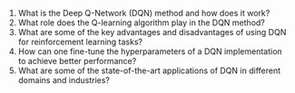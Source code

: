 1. What is the Deep Q-Network (DQN) method and how does it work? 
2. What role does the Q-learning algorithm play in the DQN method? 
3. What are some of the key advantages and disadvantages of using DQN for reinforcement learning tasks? 
4. How can one fine-tune the hyperparameters of a DQN implementation to achieve better performance? 
5. What are some of the state-of-the-art applications of DQN in different domains and industries?